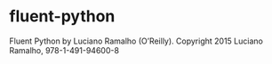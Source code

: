 # fluent-python
Fluent Python by Luciano Ramalho (O’Reilly).
Copyright 2015 Luciano Ramalho, 978-1-491-94600-8
